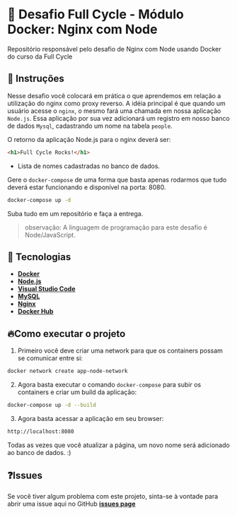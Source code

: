 # 🐋 Desafio Full Cycle - Módulo Docker: Nginx com Node

Repositório responsável pelo desafio de Nginx com Node usando Docker do curso da Full Cycle

## 📝 Instruções

Nesse desafio você colocará em prática o que aprendemos em relação a utilização do nginx como proxy reverso. A idéia principal é que quando um usuário acesse o `nginx`, o mesmo fará uma chamada em nossa aplicação `Node.js`. Essa aplicação por sua vez adicionará um registro em nosso banco de dados `Mysql`, cadastrando um nome na tabela `people`.

O retorno da aplicação Node.js para o nginx deverá ser:

```html
<h1>Full Cycle Rocks!</h1>
```

- Lista de nomes cadastradas no banco de dados.

Gere o `docker-compose` de uma forma que basta apenas rodarmos que tudo deverá estar funcionando e disponível na porta: 8080.
                                                            
```bash
docker-compose up -d 
```

Suba tudo em um repositório e faça a entrega.

> observação: A linguagem de programação para este desafio é Node/JavaScript.

## 🚀 Tecnologias

- **[Docker](https://www.docker.com/)**
- **[Node.js](https://nodejs.org/en/)**
- **[Visual Studio Code](https://code.visualstudio.com/)**
- **[MySQL](https://www.mysql.com/)**
- **[Nginx](https://www.nginx.com/)**
- **[Docker Hub](https://hub.docker.com/)**

## 🔥Como executar o projeto

1. Primeiro você deve criar uma network para que os containers possam se comunicar entre si:

```bash
docker network create app-node-network
```

2. Agora basta executar o comando `docker-compose` para subir os containers e criar um build da aplicação:

```bash
docker-compose up -d --build
```

3. Agora basta acessar a aplicação em seu browser:

```bash
http://localhost:8080
```

Todas as vezes que você atualizar a página, um novo nome será adicionado ao banco de dados. :)

## ❓Issues

Se você tiver algum problema com este projeto, sinta-se à vontade para abrir uma issue aqui no GitHub  **[issues page](https://github.com/glaucia86/desafio-fc-nginx-node/issues)**